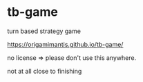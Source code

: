 # tb-game
turn based strategy game

https://origamimantis.github.io/tb-game/

no license => please don't use this anywhere.

not at all close to finishing
